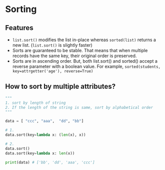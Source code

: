 # Sorting

## Features

- `list.sort()` modifies the list in-place whereas `sorted(list)` returns a new list. (`list.sort()` is slightly faster)
- Sorts are guaranteed to be stable. That means that when multiple records have the same key, their original order is preserved.
- Sorts are in ascending order. But, both list.sort() and sorted() accept a reverse parameter with a boolean value. For example, `sorted(students, key=attrgetter('age'), reverse=True)` 

## How to sort by multiple attributes?

```python
"""
1. sort by length of string
2. If the length of the string is same, sort by alphabetical order
"""

data = [ "ccc", "aaa",  "dd", "bb"]

# 1.
data.sort(key=lambda x: (len(x), x))

# 2. 
data.sort()
data.sort(key=lambda x: len(x))

print(data) # ['bb', 'dd', 'aaa', 'ccc']
```

